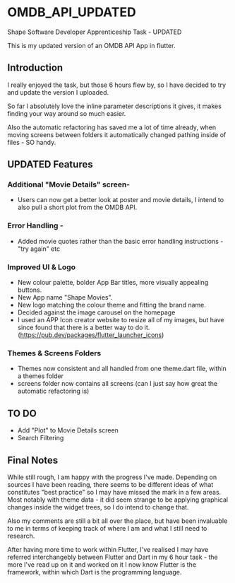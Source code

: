 # OMDB_API_UPDATED

Shape Software Developer Apprenticeship Task - UPDATED

This is my updated version of an OMDB API App in flutter.

## Introduction

I really enjoyed the task, but those 6 hours flew by, so I have decided to try and update the version I uploaded. 

So far I absolutely love the inline parameter descriptions it gives, it makes finding your way around so much easier.

Also the automatic refactoring has saved me a lot of time already, when moving screens between folders it automatically changed pathing inside of files - SO handy.

## UPDATED Features


### Additional "Movie Details" screen- 

- Users can now get a better look at poster and movie details, I intend to also pull a short plot from the OMDB API.

### Error Handling - 

- Added movie quotes rather than the basic error handling instructions - "try again" etc

### Improved UI & Logo

- New colour palette, bolder App Bar titles, more visually appealing buttons.
- New App name "Shape Movies".
- New logo matching the colour theme and fitting the brand name.
- Decided against the image carousel on the homepage
- I used an APP Icon creator website to resize all of my images, but have since found that there is a better way to do it. (https://pub.dev/packages/flutter_launcher_icons)

### Themes & Screens Folders

- Themes now consistent and all handled from one theme.dart file, within a themes folder
- screens folder now contains all screens (can I just say how great the automatic refactoring is)

## TO DO

- Add "Plot" to Movie Details screen
- Search Filtering 

## Final Notes

While still rough, I am happy with the progress I've made. Depending on sources I have been reading, there seems to be different ideas of what constitutes "best practice" so I may have missed the mark in a few areas. Most notably with theme data - it did seem strange to be applying graphical changes inside the widget trees, so I do intend to change that.

Also my comments are still a bit all over the place, but have been invaluable to me in terms of keeping track of where I am and what I still need to research. 

After having more time to work within Flutter, I've realised I may have referred interchangebly between Flutter and Dart in my 6 hour task - the more I've read up on it and worked on it I now know Flutter is the framework, within which Dart is the programming language.




